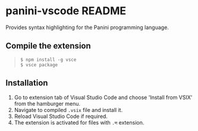 # panini-vscode README

Provides syntax highlighting for the Panini programming language.

## Compile the extension
>`$ npm install -g vsce`  
`$ vsce package`

## Installation
1. Go to extension tab of Visual Studio Code and choose 'Install from VSIX' from the hamburger menu.
2. Navigate to compiled `.vsix` file and install it.
3. Reload Visual Studio Code if required.
4. The extension is activated for files with `.ण` extension.
